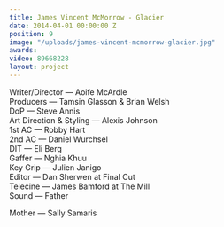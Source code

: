 ```yaml
---
title: James Vincent McMorrow - Glacier
date: 2014-04-01 00:00:00 Z
position: 9
image: "/uploads/james-vincent-mcmorrow-glacier.jpg"
awards: 
video: 89668228
layout: project
---
```


Writer/Director — Aoife McArdle  
Producers — Tamsin Glasson & Brian Welsh  
DoP — Steve Annis  
Art Direction & Styling — Alexis Johnson  
1st AC — Robby Hart  
2nd AC — Daniel Wurchsel  
DIT — Eli Berg  
Gaffer — Nghia Khuu  
Key Grip — Julien Janigo  
Editor — Dan Sherwen at Final Cut   
Telecine — James Bamford at The Mill  
Sound — Father

Mother — Sally Samaris